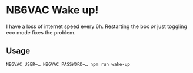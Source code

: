 # NB6VAC Wake up!

I have a loss of internet speed every 6h. Restarting the box _or_ just toggling eco mode fixes the problem.

## Usage

```shell
NB6VAC_USER=… NB6VAC_PASSWORD=… npm run wake-up
```
